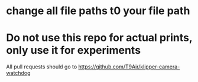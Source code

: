 # change all file paths t0 your file path
# Do not use this repo for actual prints, only use it for experiments
All pull requests should go to https://github.com/T9Air/klipper-camera-watchdog 
